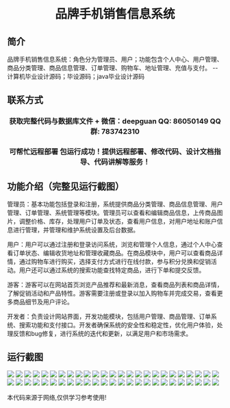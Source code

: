 <p><h1 align="center">品牌手机销售信息系统</h1></p>

## 简介
品牌手机销售信息系统：角色分为管理员、用户；功能包含个人中心、用户管理、商品分类管理、商品信息管理、订单管理、购物车、地址管理、充值与支付。    --计算机毕业设计源码；毕设源码；java毕业设计源码


## 联系方式
<p><h3 align="center">获取完整代码与数据库文件 + 微信：deepguan QQ: 86050149 QQ群: 783742310</h3></p>
<p><h3 align="center">可帮忙远程部署 包运行成功！提供远程部署、修改代码、设计文档指导、代码讲解等服务！</h3></p>

## 功能介绍（完整见运行截图）
管理员：基本功能包括登录和注册，系统提供商品分类管理、商品信息管理、用户管理、订单管理、系统管理等模块。管理员可以查看和编辑商品信息，上传商品图片，调整价格、库存，处理用户订单及状态，查看用户信息，对用户地址和账户信息进行管理，并管理和维护系统设置及后台数据。

用户：用户可以通过注册和登录访问系统，浏览和管理个人信息，通过个人中心查看订单状态、编辑收货地址和管理收藏商品。在商品模块中，用户可以查看商品详情，通过购物车进行购买，选择支付方式进行在线付款，参与积分兑换和促销活动。用户还可以通过系统的搜索功能查找特定商品，进行下单和提交反馈。

游客：游客可以在网站首页浏览产品推荐和最新消息，查看商品列表和商品详情，了解促销活动和产品特性。游客需要注册或登录以加入购物车并完成交易，查看更多商品细节及用户评论。

开发者：负责设计网站界面，开发功能模块，包括用户管理、商品管理、订单系统、搜索功能和支付接口。开发者确保系统的安全性和稳定性，优化用户体验，处理反馈和bug修复，进行系统的迭代和更新，以满足用户和市场需求。


## 运行截图
![](img/001.jpg)
![](img/002.jpg)
![](img/003.jpg)
![](img/004.jpg)
![](img/005.jpg)
![](img/006.jpg)
![](img/007.jpg)
![](img/008.jpg)
![](img/009.jpg)
![](img/010.jpg)
![](img/011.jpg)
![](img/012.jpg)
![](img/013.jpg)
![](img/014.jpg)
![](img/015.jpg)
![](img/016.jpg)
![](img/017.jpg)
![](img/018.jpg)
![](img/019.jpg)
![](img/020.jpg)
![](img/021.jpg)
![](img/022.jpg)
![](img/023.jpg)
![](img/024.jpg)
![](img/025.jpg)
![](img/026.jpg)
![](img/027.jpg)
![](img/028.jpg)
![](img/029.jpg)
![](img/030.jpg)
![](img/031.jpg)
![](img/032.jpg)
![](img/033.jpg)
![](img/034.jpg)
![](img/035.jpg)
![](img/036.jpg)
![](img/037.jpg)
![](img/038.jpg)
![](img/039.jpg)
![](img/040.jpg)
![](img/041.jpg)
![](img/042.jpg)
![](img/043.jpg)
![](img/044.jpg)
![](img/045.jpg)
![](img/046.jpg)
![](img/047.jpg)
![](img/048.jpg)
![](img/049.jpg)
![](img/050.jpg)

<p>本代码来源于网络,仅供学习参考使用!</p>
